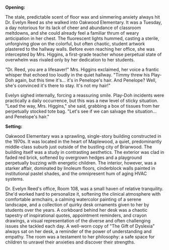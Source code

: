 **Opening:**

The stale, predictable scent of floor wax and simmering anxiety always hit Dr. Evelyn Reed as she walked into Oakwood Elementary. It was a Tuesday, a day notorious for its lack of cheer and abundance of classroom meltdowns, and she could already feel a familiar thrum of weary anticipation in her chest. The fluorescent lights hummed, casting a sterile, unforgiving glow on the colorful, but often chaotic, student artwork plastered to the hallway walls. Before even reaching her office, she was intercepted by Mrs. Higgins, a first-grade teacher whose perpetual state of overwhelm was rivaled only by her dedication to her students.

"Dr. Reed, you are a lifesaver!" Mrs. Higgins exclaimed, her voice a frantic whisper that echoed too loudly in the quiet hallway. "Timmy threw his Play-Doh again, but this time it's… it's in Penelope's hair. And Penelope? Well, she's convinced it's there to stay. It's not my hair!"

Evelyn sighed internally, forcing a reassuring smile. Play-Doh incidents were practically a daily occurrence, but this was a new level of sticky situation. "Lead the way, Mrs. Higgins," she said, grabbing a box of tissues from her perpetually stocked tote bag. "Let's see if we can salvage the situation... and Penelope's hair."

**Setting:**

Oakwood Elementary was a sprawling, single-story building constructed in the 1970s. It was located in the heart of Maplewood, a quiet, predominantly middle-class suburb just outside of the bustling city of Briarwood. The building itself was a study in contrasting aesthetics. The exterior was clad in faded red brick, softened by overgrown hedges and a playground perpetually buzzing with energetic children. The interior, however, was a starker affair, dominated by linoleum floors, cinderblock walls painted in institutional pastel shades, and the omnipresent hum of aging HVAC systems.

Dr. Evelyn Reed's office, Room 108, was a small haven of relative tranquility. She'd worked hard to personalize it, softening the clinical atmosphere with comfortable armchairs, a calming watercolor painting of a serene landscape, and a collection of quirky desk ornaments given to her by students over the years. A corkboard behind her desk was a chaotic tapestry of inspirational quotes, appointment reminders, and crayon drawings, a visual representation of the diverse and often challenging issues she tackled each day. A well-worn copy of "The Gift of Dyslexia" always sat on her desk, a reminder of the power of understanding and empathy. The room was a testament to her philosophy: a safe space for children to unravel their anxieties and discover their strengths.
